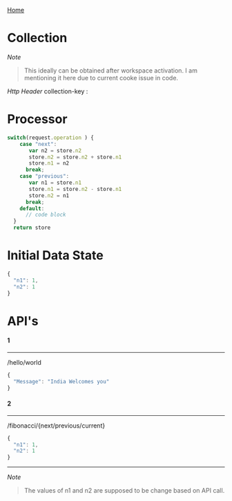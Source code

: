 [Home](index.md)
# Collection
*Note*
> This ideally can be obtained after workspace activation. I am mentioning it here due to current cooke issue in code.

*Http Header*
collection-key : 

# Processor
```javascript
switch(request.operation ) {
    case "next":
       var n2 = store.n2
       store.n2 = store.n2 + store.n1
       store.n1 = n2
      break;
    case "previous":
       var n1 = store.n1
       store.n1 = store.n2 - store.n1
       store.n2 = n1
      break;
    default:
      // code block
  }
  return store
```

# Initial Data State
```javascript
{
  "n1": 1,
  "n2": 1
}
```

# API's

#### 1
---
/hello/world

```javascript
{
  "Message": "India Welcomes you"
}
```
#### 2
---
/fibonacci/{next/previous/current}

```javascript
{
  "n1": 1,
  "n2": 1
}
```
---

*Note*
> The values of n1 and n2 are supposed to be change based on API call.